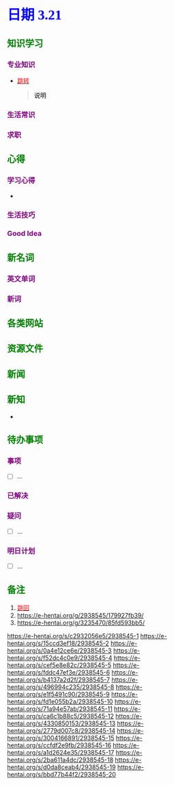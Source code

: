 ## <font color = blue face=楷体 size=6>日期 3.21 </font>

## <font color = green>知识学习 </font>
### <font color = purple>专业知识 </font>
+ <a id = "01-1">  [<font color = red>跳转</font>](#01-2)
   > <font color = o> 说明 </font>
### <font color = purple>生活常识 </font>

### <font color = purple>求职 </font>



## <font color = green>心得 </font>
### <font color = purple>学习心得 </font>
+ 
### <font color = purple>生活技巧 </font>

### <font color = purple>Good Idea </font>



## <font color = green>新名词 </font>
### <font color = purple>英文单词 </font>
### <font color = purple>新词 </font>



## <font color = green>各类网站 </font>


## <font color = green>资源文件 </font>


## <font color = green>新闻 </font>


## <font color = green>新知 </font>
+ 

## <font color = green>待办事项 </font>
### <font color = purple>事项 </font>
- [ ] ...
### <font color = purple>已解决 </font>
### <font color = purple>疑问 </font>
- [ ] ...
### <font color = purple>明日计划 </font>
- [ ] ...


## <font color = green>备注 </font>
  1. <a id ="01-2">[<font color = red>跳回</font>](#01-1)
  2. https://e-hentai.org/g/2938545/179927fb39/
  3. https://e-hentai.org/g/3235470/85fd593bb5/

https://e-hentai.org/s/c2932056e5/2938545-1
https://e-hentai.org/s/15ccd3ef18/2938545-2
https://e-hentai.org/s/0a4e12ce6e/2938545-3
https://e-hentai.org/s/f52dc4c0e9/2938545-4
https://e-hentai.org/s/cef5e8e82c/2938545-5
https://e-hentai.org/s/fddc47ef3e/2938545-6
https://e-hentai.org/s/b4137a2d2f/2938545-7
https://e-hentai.org/s/496994c235/2938545-8
https://e-hentai.org/s/e1f5491c90/2938545-9
https://e-hentai.org/s/fd1e055b2a/2938545-10
https://e-hentai.org/s/71a94e57ab/2938545-11
https://e-hentai.org/s/ca6c1b88c5/2938545-12
https://e-hentai.org/s/4330850153/2938545-13
https://e-hentai.org/s/2779d007c8/2938545-14
https://e-hentai.org/s/3004166891/2938545-15
https://e-hentai.org/s/ccfdf2e9fb/2938545-16
https://e-hentai.org/s/a1d2624e35/2938545-17
https://e-hentai.org/s/2ba611a4dc/2938545-18
https://e-hentai.org/s/d0da8ceab4/2938545-19
https://e-hentai.org/s/bbd77b44f2/2938545-20 
<!--stackedit_data:
eyJoaXN0b3J5IjpbLTEwNjA2OTY2NjEsLTEwODI0MDAzNDMsNj
YwODAyNDg3LC0zMjA0NjI5ODIsLTE2MzAxMTk0NTBdfQ==
-->